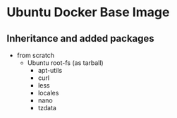 # Ubuntu Docker Base Image

## Inheritance and added packages
- from scratch
	- Ubuntu root-fs (as tarball)
		- apt-utils
		- curl
		- less
		- locales
		- nano
		- tzdata
